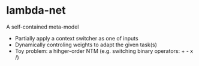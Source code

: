 # lambda-net

A self-contained meta-model

- Partially apply a context switcher as one of inputs
- Dynamically controling weights to adapt the given task(s)
- Toy problem: a hihger-order NTM (e.g. switching binary operators: + - x /)
